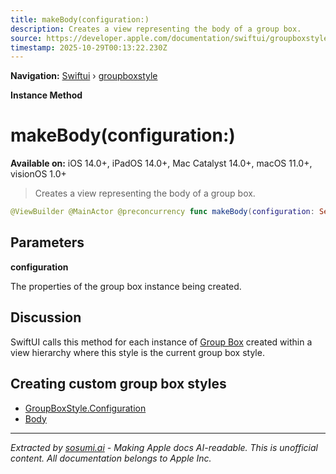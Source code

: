 ```yaml
---
title: makeBody(configuration:)
description: Creates a view representing the body of a group box.
source: https://developer.apple.com/documentation/swiftui/groupboxstyle/makebody(configuration:)
timestamp: 2025-10-29T00:13:22.230Z
---
```


**Navigation:** [Swiftui](/documentation/swiftui) › [groupboxstyle](/documentation/swiftui/groupboxstyle)

**Instance Method**

# makeBody(configuration:)

**Available on:** iOS 14.0+, iPadOS 14.0+, Mac Catalyst 14.0+, macOS 11.0+, visionOS 1.0+

> Creates a view representing the body of a group box.

```swift
@ViewBuilder @MainActor @preconcurrency func makeBody(configuration: Self.Configuration) -> Self.Body
```

## Parameters

**configuration**

The properties of the group box instance being created.



## Discussion

SwiftUI calls this method for each instance of [Group Box](/documentation/swiftui/groupbox) created within a view hierarchy where this style is the current group box style.

## Creating custom group box styles

- [GroupBoxStyle.Configuration](/documentation/swiftui/groupboxstyle/configuration)
- [Body](/documentation/swiftui/groupboxstyle/body)

---

*Extracted by [sosumi.ai](https://sosumi.ai) - Making Apple docs AI-readable.*
*This is unofficial content. All documentation belongs to Apple Inc.*
